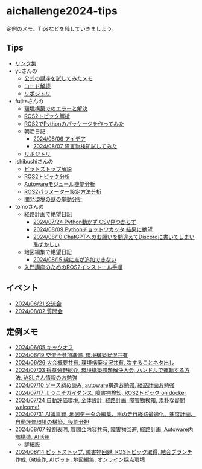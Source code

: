# aichallenge2024-tips

定例のメモ、Tipsなどを残していきましょう。

## Tips
- [リンク集](Link.md)
- yuさんの
  - [公式の講座を試してみたメモ](memo-share/yu/try_course_memo.md)
  - [コード解読](memo-share/yu/read_code.md)
  - [リポジトリ](https://github.com/dachda/aichallenge-2024)
- fujitaさんの
  - [環境構築でのエラーと解決](fujita/20240703_fujita.md)
  - [ROS2トピック解析](fujita/20240717_fujita.md)
  - [ROS2でPythonのパッケージを作ってみた](fujita/20240724_fujita.md)
  - 朝活日記
    - [2024/08/06 アイデア](fujita/20240806_idea.md)
    - [2024/08/07 障害物検知試してみた](fujita/20240807_fujita.md)
  - [リポジトリ](https://github.com/shrimp-f/aichallenge-2024/)
- ishibushiさんの
  - [ピットストップ解説](https://zenn.dev/bushio_tech/articles/2b123eb7253f14)
  - [ROS2トピック分析](memo-share/ishibushi/topic.md)
  - [Autowareモジュール機能分析](memo-share/ishibushi/autoware_module.md)
  - [ROS2パラメーター設定方法分析](memo-share/ishibushi/ros2.md)
  - [開発環境の謎の挙動分析](memo-share/ishibushi/error_point.md)
- tomoさんの
  - 経路計画で絶望日記
    - [2024/07/24 Python動かず CSV見つからず](tomo/20240724_trajectory.md)
    - [2024/08/09 Pythonチョットワカッタ 結果に絶望](tomo/20240809_trajectory.md)
    - [2024/08/10 ChatGPTへのお願いを間違えてDiscordに書いてしまい恥ずかしい](tomo/20240810_trajectory.md)
  - 地図編集で絶望日記
    - [2024/08/15 線に点が追加できない](tomo/20240815_map.md)
  - [入門講座のためのROS2インストール手順](tomo/20240729_ros2-for-course.md)

## イベント
- [2024/06/21 交流会](event/20240621.md)
- [2024/08/02 質問会](event/20240802.md)

## 定例メモ
- [2024/06/05 キックオフ](meeting/20240605_Kickoff.md)
- [2024/06/19 交流会参加準備, 環境構築状況共有](meeting/20240619.md)
- [2024/06/26 大会概要共有, 環境構築状況共有, 次することネタ出し](meeting/20240626.md)
- [2024/07/03 得意分野紹介, 環境構築課題解決大会, ハンドルで運転する方法, iASLさん情報のお勉強](meeting/20240703.md)
- [2024/07/10 ソース斜め読み, autoware構造お勉強, 経路計画お勉強](meeting/20240710.md)
- [2024/07/17 ようこそガイダンス, 障害物検知, ROS2トピック on docker](meeting/20240717.md)
- [2024/07/24 自動評価環境, 全体設計, 経路計画, 障害物検知, 素朴な疑問welcome!](meeting/20240724.md)
- [2024/07/31 AI議事録, 地図データの編集、車の走行経路最適化、速度計画、自動評価環境の構築、役割分担](meeting/20240731.md)
- [2024/08/07 役割表明, 質問会内容共有, 障害物回避, 経路計画, Autoware内部構造, AI活用](meeting/20240807.md)
  - [詳細版](meeting/20240807_detail.md)
- [2024/08/14 ピットストップ, 障害物回避, ROSトピック取得, 結合ブランチ作成, Git操作, AIボット, 地図編集, オンライン採点環境](meeting/20240814.md)
